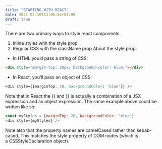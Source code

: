```yaml
---
title: "STARTING WITH REACT"
date: 2021-02-10T11:06:54+01:00
draft: true
---
```


There are two primary ways to style react components

1. Inline styles with the style prop
2. Regular CSS with the className prop
   About the style prop:

- In HTML you’d pass a string of CSS:

```html
<div style="margin-top: 20px; background-color: blue;"></div>
```

- In React, you’ll pass an object of CSS:

```css
<div style={{marginTop: 20, backgroundColor: 'blue'}} />
```

Note that in React the {{ and }} is actually a combination of a JSX expression and an object expression. The same example above could be written like so:

```javaScript
const myStyles = {marginTop: 20, backgroundColor: 'blue'}
<div style={myStyles} />
```

Note also that the property names are camelCased rather than kebab-cased. This matches the style property of DOM nodes (which is a CSSStyleDeclaration object).
